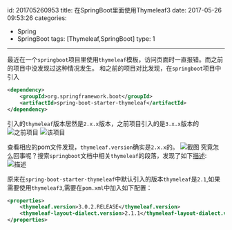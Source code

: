 id: 201705260953
title: 在SpringBoot里面使用Thymeleaf3
date: 2017-05-26 09:53:26
categories: 
- Spring
- SpringBoot
tags: [Thymeleaf,SpringBoot]
type: 1
---------
最近在一个`springboot`项目里使用`thymeleaf`模板，访问页面时一直报错。而之前的项目中没发现过这种情况发生。
和之前的项目对比发现，在`springboot`项目中引入
```xml
<dependency>
    <groupId>org.springframework.boot</groupId>
    <artifactId>spring-boot-starter-thymeleaf</artifactId>
</dependency>
```
引入的`thymeleaf`版本居然是`2.x.x`版本，之前项目引入的是`3.x.x`版本的 
![之前项目](https://file.wf2311.com/2017/05/26/10/QQ截图20170526100433.png ) 
![该项目](https://file.wf2311.com/2017/05/26/10/QQ截图20170526100404.png )

查看相应的pom文件发现，`thymeleaf.version`确实是`2.x.x`的。
![截图](https://file.wf2311.com/2017/05/26/10/QQ截图20170526095909.png )
究竟怎么回事呢？搜索`springboot`文档中相关`thymeleaf`的段落，发现了如下[描述](http://docs.spring.io/spring-boot/docs/1.5.3.RELEASE/reference/htmlsingle/#howto-use-thymeleaf-3):
![描述](https://file.wf2311.com/2017/05/26/10/QQ截图20170526100534.png )

原来在`spring-boot-starter-thymeleaf`中默认引入的版本`thymeleaf`是`2.1`,如果需要使用`thymeleaf3`,需要在`pom.xml`中加入如下配置：
```xml
<properties>
    <thymeleaf.version>3.0.2.RELEASE</thymeleaf.version>
    <thymeleaf-layout-dialect.version>2.1.1</thymeleaf-layout-dialect.version>
</properties>
```

